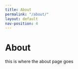 ```yaml
---
title: About
permalink: "/about/"
layout: default
nav-position: 4
---
```


About
================
this is where the about page goes